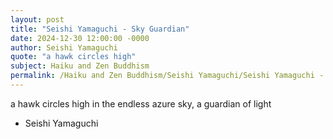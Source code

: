 ```yaml
---
layout: post
title: "Seishi Yamaguchi - Sky Guardian"
date: 2024-12-30 12:00:00 -0000
author: Seishi Yamaguchi
quote: "a hawk circles high"
subject: Haiku and Zen Buddhism
permalink: /Haiku and Zen Buddhism/Seishi Yamaguchi/Seishi Yamaguchi - Sky Guardian
---
```


a hawk circles high
in the endless azure sky,
a guardian of light

- Seishi Yamaguchi
